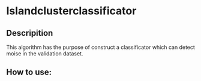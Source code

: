 # Islandclusterclassificator
## Descripition
This algorithm has the purpose of construct a classificator which can detect moise in the validation dataset.
## How to use:

